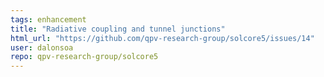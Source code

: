 ```yaml
---
tags: enhancement
title: "Radiative coupling and tunnel junctions"
html_url: "https://github.com/qpv-research-group/solcore5/issues/14"
user: dalonsoa
repo: qpv-research-group/solcore5
---
```


